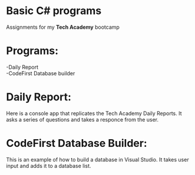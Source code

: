 # Basic C# programs 
Assignments for my <b>Tech Academy</b> bootcamp

# Programs:
-Daily Report  
-CodeFirst Database builder

# Daily Report:
Here is a console app that replicates the Tech Academy Daily Reports. It asks a series of questions and takes a responce from the user.

# CodeFirst Database Builder:
This is an example of how to build a database in Visual Studio.  It takes user input and adds it to a database list.

